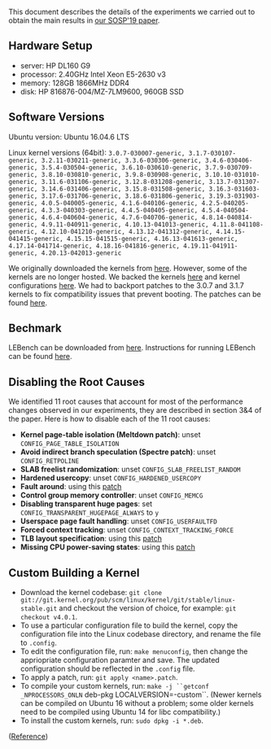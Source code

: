 This document describes the details of the experiments we carried out to obtain the main results in [our SOSP'19 paper](https://dl.acm.org/citation.cfm?id=3359640).

## Hardware Setup

* server: HP DL160 G9
* processor: 2.40GHz Intel Xeon E5-2630 v3
* memory: 128GB 1866MHz DDR4
* disk: HP 816876-004/MZ-7LM9600, 960GB SSD


## Software Versions

Ubuntu version: Ubuntu 16.04.6 LTS

Linux kernel versions (64bit): 
`3.0.7-030007-generic, 3.1.7-030107-generic, 3.2.11-030211-generic, 3.3.6-030306-generic, 3.4.6-030406-generic, 3.5.4-030504-generic, 3.6.10-030610-generic, 3.7.9-030709-generic, 3.8.10-030810-generic, 3.9.8-030908-generic, 3.10.10-031010-generic, 3.11.6-031106-generic, 3.12.8-031208-generic, 3.13.7-031307-generic, 3.14.6-031406-generic, 3.15.8-031508-generic, 3.16.3-031603-generic, 3.17.6-031706-generic, 3.18.6-031806-generic, 3.19.3-031903-generic, 4.0.5-040005-generic, 4.1.6-040106-generic, 4.2.5-040205-generic, 4.3.3-040303-generic, 4.4.5-040405-generic, 4.5.4-040504-generic, 4.6.4-040604-generic, 4.7.6-040706-generic, 4.8.14-040814-generic, 4.9.11-040911-generic, 4.10.13-041013-generic, 4.11.8-041108-generic, 4.12.10-041210-generic, 4.13.12-041312-generic, 4.14.15-041415-generic, 4.15.15-041515-generic, 4.16.13-041613-generic, 4.17.14-041714-generic, 4.18.16-041816-generic, 4.19.11-041911-generic, 4.20.13-042013-generic`

We originally downloaded the kernels from [here](https://kernel.ubuntu.com/~kernel-ppa/mainline/).
However, some of the kernels are no longer hosted. We backed the kernels [here](https://github.com/LinuxPerfStudy/ExperimentSetup/tree/master/default_ubuntu_kernels) and kernel configurations [here](https://github.com/LinuxPerfStudy/ExperimentSetup/tree/master/default_ubuntu_kernel_configs). 
We had to backport patches to the 3.0.7 and 3.1.7 kernels to fix compatibility issues that prevent booting. The patches can be found [here](https://github.com/LinuxPerfStudy/ExperimentSetup/tree/master/boot_patches).

## Bechmark

LEBench can be downloaded from [here](https://github.com/LinuxPerfStudy/LEBench). 
Instructions for running LEBench can be found [here](https://github.com/LinuxPerfStudy/LEBench/blob/master/README.md).

## Disabling the Root Causes 

We identified 11 root causes that account for most of the performance changes observed in our experiments, they are described in section 3&4 of the paper.
Here is how to disable each of the 11 root causes:
 
* **Kernel page-table isolation (Meltdown patch)**: unset `CONFIG_PAGE_TABLE_ISOLATION`
* **Avoid indirect branch speculation (Spectre patch)**: unset `CONFIG_RETPOLINE`
* **SLAB freelist randomization**: unset `CONFIG_SLAB_FREELIST_RANDOM`
* **Hardened usercopy**: unset `CONFIG_HARDENED_USERCOPY`
* **Fault around**: using this [patch](https://github.com/LinuxPerfStudy/ExperimentSetup/tree/master/root_causes/fault_around)
* **Control group memory controller**: unset `CONFIG_MEMCG`
* **Disabling transparent huge pages**: set `CONFIG_TRANSPARENT_HUGEPAGE_ALWAYS` to `y`
* **Userspace page fault handling**: unset `CONFIG_USERFAULTFD`
* **Forced context tracking**: unset `CONFIG_CONTEXT_TRACKING_FORCE`
* **TLB layout specification**: using this [patch](https://github.com/LinuxPerfStudy/ExperimentSetup/tree/master/root_causes/tlb_layout)
* **Missing CPU power-saving states**: using this [patch](https://github.com/LinuxPerfStudy/ExperimentSetup/tree/master/root_causes/cpu_power_saving_states)
 

## Custom Building a Kernel
* Download the kernel codebase: `git clone git://git.kernel.org/pub/scm/linux/kernel/git/stable/linux-stable.git` and checkout the version of choice, for example: `git checkout v4.0.1`.
* To use a particular configuration file to build the kernel, copy the configuration file into the Linux codebase directory, and rename the file to `.config`.
* To edit the configuration file, run: `make menuconfig`, then change the appriopriate configuration paramter and save. The updated configuration should be reflected in the `.config` file. 
* To apply a patch, run: `git apply <name>.patch`.
* To compile your custom kernels, run: `make -j ``getconf _NPROCESSORS_ONLN` deb-pkg LOCALVERSION=-custom``. (Newer kernels can be compiled on Ubuntu 16 without a problem; some older kernels need to be compiled using Ubuntu 14 for libc compatibility.)
* To install the custom kernels, run: `sudo dpkg -i *.deb`.

([Reference](https://wiki.ubuntu.com/KernelTeam/GitKernelBuild))